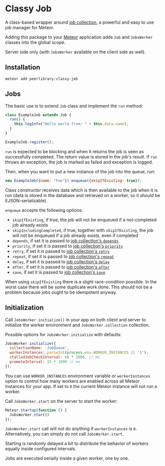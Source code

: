 Classy Job
==========

A class-based wrapper around [job collection](https://github.com/vsivsi/meteor-job-collection),
a powerful and easy to use job manager for Meteor.

Adding this package to your [Meteor](http://www.meteor.com/) application adds `Job` and `JobsWorker` classes
into the global scope.

Server side only (with `JobsWorker` available on the client side as well).

Installation
------------

```
meteor add peerlibrary:classy-job
```

Jobs
----

The basic use is to extend `Job` class and implement the `run` method:

```javascript
class ExampleJob extends Job {
  run() {
    this.logInfo("Hello world from: " + this.data.name);
  }
}

ExampleJob.register();
```

`run` is expected to be blocking and when it returns the job is seen as successfully completed. The return value
is stored in the job's result. If `run` throws an exception, the job is marked as failed and exception is logged.

Then, when you want to put a new instance of the job into the queue, run:

```javascript
new ExampleJob({name: "Foo"}).enqueue({skipIfExisting: true});
```

Class constructor receives data which is then available to the job when it is run (data is stored
in the database and retrieved on a worker, so it should be EJSON-serializable).

`enqueue` accepts the following options:
* `skipIfExisting`, if true, the job will not be enqueued if a not-completed job already exists
* `skipIncludingCompleted`, if true, together with `skipIfExisting`, the job will not be enqueued if a job already exists, even if completed 
* `depends`, if set it is passed to [job collection's `depends`](https://github.com/vsivsi/meteor-job-collection#jobdependsdependencies---anywhere)
* `priority`, if set it is passed to [job collection's `priority`](https://github.com/vsivsi/meteor-job-collection#jobprioritypriority---anywhere)
* `retry`, if set it is passed to [job collection's `retry`](https://github.com/vsivsi/meteor-job-collection#jobretryoptions---anywhere)
* `repeat`, if set it is passed to [job collection's `repeat`](https://github.com/vsivsi/meteor-job-collection#jobrepeatoptions---anywhere)
* `delay`, if set it is passed to [job collection's `delay`](https://github.com/vsivsi/meteor-job-collection#jobdelaymilliseconds---anywhere)
* `after`, if set it is passed to [job collection's `after`](https://github.com/vsivsi/meteor-job-collection#jobaftertime---anywhere)
* `save`, if set it is passed to [job collection's `save`](https://github.com/vsivsi/meteor-job-collection#jobsaveoptions-callback---anywhere)

When using `skipIfExisting` there is a slight race-condition possible. In the worst case there will be
some duplicate work done. This should not be a problem because jobs ought to be idempotent anyway.

Initialization
--------------

Call `JobsWorker.initialize()` in your app on both client and server to initialize the worker environment and
`JobsWorker.collection` collection.

Possible options for `JobsWorker.initialize` with defaults:

```javascript
JobsWorker.initialize({
  collectionName: 'JobQueue',
  workerInstances: parseInt(process.env.WORKER_INSTANCES || '1'),
  stalledJobCheckInterval: 60 * 1000, // ms
  promoteInterval: 15 * 1000 // ms
});
```

You can use `WORKER_INSTANCES` environment variable or `workerInstances` option to control how many workers are enabled
across all Meteor instances for your app. If set to `0` the current Meteor instance will not run a worker.

Call `JobsWorker.start` on the server to start the worker:

```javascript
Meteor.startup(function () {
  JobsWorker.start()
});
```

`JobsWorker.start` call will not do anything if `workerInstances` is `0`. Alternatively, you can simply do not call
`JobsWorker.start`.

Starting is randomly delayed a bit to distribute the behavior of workers equally inside configured intervals.

Jobs are executed serially inside a given worker, one by one.
